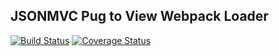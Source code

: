 JSONMVC Pug to View Webpack Loader
---
[![Build Status](https://travis-ci.org/jsonmvc/pug-view-loader.svg?branch=master)](https://travis-ci.org/jsonmvc/pug-view-loader)
[![Coverage Status](https://coveralls.io/repos/github/jsonmvc/pug-view-loader/badge.svg?branch=master)](https://coveralls.io/github/jsonmvc/pug-view-loader?branch=master)
